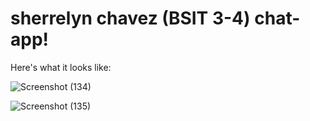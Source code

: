 # sherrelyn chavez (BSIT 3-4) chat-app!

Here's what it looks like: 

![Screenshot (134)](https://user-images.githubusercontent.com/92195916/209090589-98b65a98-fadd-4a6c-902a-8a1eef2eed56.png)

![Screenshot (135)](https://user-images.githubusercontent.com/92195916/209090638-a5f2cf6e-ffc0-4daf-99bf-e701642b68a1.png)
